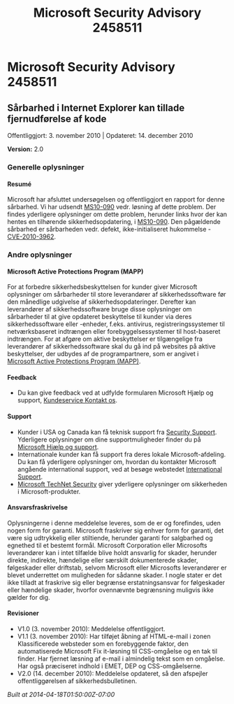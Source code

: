 ﻿---
title: Microsoft Security Advisory 2458511
TOCTitle: "2458511"
ms:assetid: "2458511"
ms:mtpsurl: https://technet.microsoft.com/da-DK/library/2458511(v=Security.10)
ms:contentKeyID: 61223837
ms.date: 04/18/2014
mtps_version: v=Security.10
ms.translationtype: HT
---

# Microsoft Security Advisory 2458511

## Sårbarhed i Internet Explorer kan tillade fjernudførelse af kode

Offentliggjort: 3. november 2010 | Opdateret: 14. december 2010

**Version:** 2.0

### Generelle oplysninger

#### Resumé

Microsoft har afsluttet undersøgelsen og offentliggjort en rapport for denne sårbarhed. Vi har udsendt [MS10-090](http://go.microsoft.com/fwlink/?linkid=206495) vedr. løsning af dette problem. Der findes yderligere oplysninger om dette problem, herunder links hvor der kan hentes en tilhørende sikkerhedsopdatering, i [MS10-090](http://go.microsoft.com/fwlink/?linkid=206495). Den pågældende sårbarhed er sårbarheden vedr. defekt, ikke-initialiseret hukommelse - [CVE-2010-3962](http://www.cve.mitre.org/cgi-bin/cvename.cgi?name=cve-2010-3962).

### Andre oplysninger

#### Microsoft Active Protections Program (MAPP)

For at forbedre sikkerhedsbeskyttelsen for kunder giver Microsoft oplysninger om sårbarheder til store leverandører af sikkerhedssoftware før den månedlige udgivelse af sikkerhedsopdateringer. Derefter kan leverandører af sikkerhedssoftware bruge disse oplysninger om sårbarheder til at give opdateret beskyttelse til kunder via deres sikkerhedssoftware eller -enheder, f.eks. antivirus, registreringssystemer til netværksbaseret indtrængen eller forebyggelsessystemer til host-baseret indtrængen. For at afgøre om aktive beskyttelser er tilgængelige fra leverandører af sikkerhedssoftware skal du gå ind på websites på aktive beskyttelser, der udbydes af de programpartnere, som er angivet i [Microsoft Active Protections Program (MAPP)](http://www.microsoft.com/security/msrc/mapp/partners.mspx).

#### Feedback

  - Du kan give feedback ved at udfylde formularen Microsoft Hjælp og support, [Kundeservice Kontakt os](https://support.microsoft.com/common/survey.aspx?scid=sw;en;1257&amp;showpage=1&amp;ws=technet&amp;sd=tech).

#### Support

  - Kunder i USA og Canada kan få teknisk support fra [Security Support](http://go.microsoft.com/fwlink/?linkid=21131). Yderligere oplysninger om dine supportmuligheder finder du på [Microsoft Hjælp og support](http://support.microsoft.com/).
  - Internationale kunder kan få support fra deres lokale Microsoft-afdeling. Du kan få yderligere oplysninger om, hvordan du kontakter Microsoft angående international support, ved at besøge webstedet [International Support](http://go.microsoft.com/fwlink/?linkid=21155).
  - [Microsoft TechNet Security](http://go.microsoft.com/fwlink/?linkid=21132) giver yderligere oplysninger om sikkerheden i Microsoft-produkter.

#### Ansvarsfraskrivelse

Oplysningerne i denne meddelelse leveres, som de er og forefindes, uden nogen form for garanti. Microsoft fraskriver sig enhver form for garanti, det være sig udtrykkelig eller stiltiende, herunder garanti for salgbarhed og egnethed til et bestemt formål. Microsoft Corporation eller Microsofts leverandører kan i intet tilfælde blive holdt ansvarlig for skader, herunder direkte, indirekte, hændelige eller særskilt dokumenterede skader, følgeskader eller driftstab, selvom Microsoft eller Microsofts leverandører er blevet underrettet om muligheden for sådanne skader. I nogle stater er det ikke tilladt at fraskrive sig eller begrænse erstatningsansvar for følgeskader eller hændelige skader, hvorfor ovennævnte begrænsning muligvis ikke gælder for dig.

#### Revisioner

  - V1.0 (3. november 2010): Meddelelse offentliggjort.
  - V1.1 (3. november 2010): Har tilføjet åbning af HTML-e-mail i zonen Klassificerede websteder som en forebyggende faktor, den automatiserede Microsoft Fix it-løsning til CSS-omgåelse og en tak til finder. Har fjernet læsning af e-mail i almindelig tekst som en omgåelse. Har også præciseret indhold i EMET, DEP og CSS-omgåelserne.
  - V2.0 (14. december 2010): Meddelelse opdateret, så den afspejler offentliggørelsen af sikkerhedsbulletinen.

*Built at 2014-04-18T01:50:00Z-07:00*

